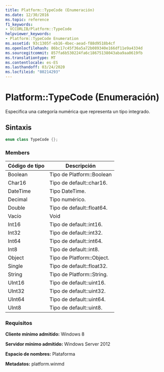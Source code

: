 ```yaml
---
title: Platform::TypeCode (Enumeración)
ms.date: 12/30/2016
ms.topic: reference
f1_keywords:
- VCCORLIB/Platform::TypeCode
helpviewer_keywords:
- Platform::TypeCode Enumeration
ms.assetid: 93c1305f-eb16-4bec-aead-f88d9518b4cf
ms.openlocfilehash: 86bc17c45f36a5a72b089340e166df11e9a4334d
ms.sourcegitcommit: 857fa6b530224fa6c18675138043aba9aa0619fb
ms.translationtype: MT
ms.contentlocale: es-ES
ms.lasthandoff: 03/24/2020
ms.locfileid: "80214293"
---
```

# <a name="platformtypecode-enumeration"></a>Platform::TypeCode (Enumeración)

Especifica una categoría numérica que representa un tipo integrado.

## <a name="syntax"></a>Sintaxis

```cpp
enum class TypeCode {};
```

### <a name="members"></a>Members

|Código de tipo|Descripción|
|---------------|-----------------|
|Boolean|Tipo de Platform::Boolean|
|Char16|Tipo de default::char16.|
|DateTime|Tipo DateTime.|
|Decimal|Tipo numérico.|
|Double|Tipo de default::float64.|
|Vacío|Void|
|Int16|Tipo de default::int16.|
|Int32|Tipo de default::int32.|
|Int64|Tipo de default::int64.|
|Int8|Tipo de default::int8.|
|Object|Tipo de Platform::Object.|
|Single|Tipo de default::float32.|
|String|Tipo de Platform::String.|
|UInt16|Tipo de default::uint16.|
|UInt32|Tipo de default::uint32.|
|UInt64|Tipo de default::uint64.|
|UInt8|Tipo de default::uint8.|

### <a name="requirements"></a>Requisitos

**Cliente mínimo admitido:** Windows 8

**Servidor mínimo admitido:** Windows Server 2012

**Espacio de nombres:** Plataforma

**Metadatos:** platform.winmd
